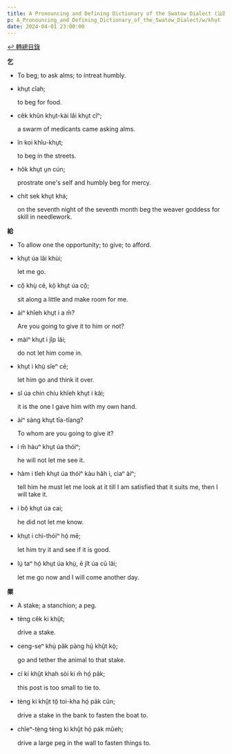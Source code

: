 ```yaml
---
title: A Pronouncing and Defining Dictionary of the Swatow Dialect (汕頭方言音義字典) / khṳt
p: A_Pronouncing_and_Defining_Dictionary_of_the_Swatow_Dialect/w/khṳt
date: 2024-04-01 23:00:00
---
```


[↩️ 轉總目錄](/A_Pronouncing_and_Defining_Dictionary_of_the_Swatow_Dialect)


**乞**
- To beg; to ask alms; to intreat humbly.

- khṳt cîah;

  to beg for food.

- cêk khûn khṳt-kài lâi khṳt cîⁿ;

  a swarm of medicants came asking alms.

- în koi khîu-khṳt;

  to beg in the streets.

- hôk khṳt ṳn cún;

  prostrate one's self and humbly beg for mercy.

- chit sek khṳt khá;

  on the seventh night of the seventh month beg the weaver goddess for skill in needlework.

**給**
- To allow one the opportunity; to give; to afford.

- khṳt úa lâi khùi;

  let me go.

- cŏ̤ khṳ̀ cē, kò̤ khṳt úa cŏ̤;

  sit along a little and make room for me.

- àiⁿ khîeh khṳt i a m̄?

  Are you going to give it to him or not?

- màiⁿ khṳt i jîp lâi;

  do not let him come in.

- khṳt i khṳ̀ sĭeⁿ cē;

  let him go and think it over.

- sĭ úa chin chíu khîeh khṳt i kâi;

  it is the one I gave him with my own hand.

- àiⁿ sàng khṳt tīa-tîang?

  To whom are you going to give it?

- i m̄ hàuⁿ khṳt úa thóiⁿ;

  he will not let me see it.

- hàm i tîeh khṳt úa thóiⁿ kàu hâh ì, cìaⁿ àiⁿ;

  tell him he must let me look at it till I am satisfied that it suits me, then I will take it.

- i bô̤ khṳt úa cai;

  he did not let me know.

- khṳt i chì-thóiⁿ hó̤ mē;

  let him try it and see if it is good.

- lṳ́ taⁿ hó̤ khṳt úa khṳ̀, ē jît úa cū lâi;

  let me go now and I will come another day.

**橜**
- A stake; a stanchion; a peg.

- tèng cêk ki khṳ̂t;

  drive a stake.

- ceng-seⁿ khṳ̀ pâk pàng hṳ́ khṳ̂t kò̤;

  go and tether the animal to that stake.

- cí ki khṳ̂t khah sòi ki m̄ hó̤ pâk;

  this post is too small to tie to.

- tèng ki khṳ̂t tŏ̤ toi-kha hó̤ pâk cûn;

  drive a stake in the bank to fasten the boat to.

- chîeⁿ-tèng tèng ki khṳ̂t hó̤ pák mûeh;

  drive a large peg in the wall to fasten things to.